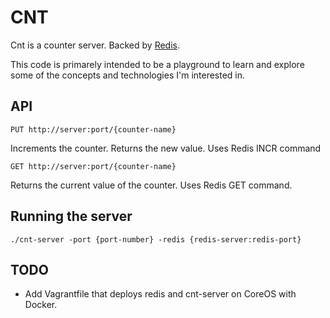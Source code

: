 CNT
===

Cnt is a counter server. Backed by [Redis](http://redis.io).

This code is primarely intended to be a playground to learn and explore some of the concepts and technologies I'm interested in.

API
---
```
PUT http://server:port/{counter-name}
```
Increments the counter. Returns the new value. Uses Redis INCR command

```
GET http://server:port/{counter-name}
```
Returns the current value of the counter. Uses Redis GET command.


Running the server
------------------

```
./cnt-server -port {port-number} -redis {redis-server:redis-port}
```

TODO
----
* Add Vagrantfile that deploys redis and cnt-server on CoreOS with Docker.

